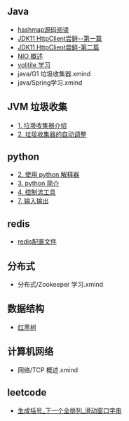 ## Java

* [hashmap源码阅读](java/hashmap源码阅读.md)
* [JDK11 HttpClient尝鲜--第一篇](java/JDK-HttpClient-介绍.md)
* [JDK11 HttpClient尝鲜-第二篇](java/JDK-HttpClient-例子和食谱.md)
* [NIO 概述](java/NIO概述)
* [volitile 学习](java/浅析volitile.md)
* java/G1 垃圾收集器.xmind
* java/Spring学习.xmind

## JVM 垃圾收集

* [1. 垃圾收集器介绍](HotSpot虚拟机垃圾收集器调优指南/1.垃圾收集器介绍.md)
* [2. 垃圾收集器的自动调整](HotSpot虚拟机垃圾收集器调优指南/2.垃圾收集器的自动调正.md)

## python

* [2. 使用 python 解释器](python/2.使用Python解释器.md)
* [3. python 简介](python/3.一个Python非正式的介绍.md)
* [4. 控制流工具](python/4.更多控制流程工具.md)
* [7. 输入输出](python/7.输入和输出.md)

## redis

* [redis配置文件](redis/redis配置文件.md)

## 分布式

* 分布式/Zookeeper 学习.xmind

## 数据结构

* [红黑树](数据结构/平衡树--红黑树.md)

## 计算机网络

* 网络/TCP 概述.xmind

## leetcode

* [生成括号_下一个全排列_滑动窗口字串](./leetcode/生成括号_下一个全排列_滑动窗口字串.md)

